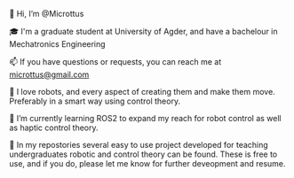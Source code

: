 👋 Hi, I’m @Microttus

🎓  I'm a graduate student at University of Agder,
    and have a bachelour in Mechatronics Engineering

📫  If you have questions or requests, you can reach me
    at microttus@gmail.com

🤖  I love robots, and every aspect of creating them and 
    make them move. Preferably in a smart way using
    control theory. 

🦾  I’m currently learning ROS2 to expand my reach for robot
    control as well as haptic control theory.
    
🦿  In my repostories several easy to use project developed
    for teaching undergraduates robotic and control theory can
    be found. These is free to use, and if you do, please let me know
    for further deveopment and resume.


<!---
Microttus/Microttus is a ✨ special ✨ repository because its `README.md` (this file) appears on your GitHub profile.
You can click the Preview link to take a look at your changes.
--->
